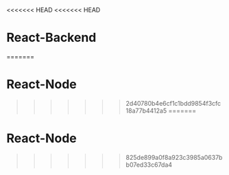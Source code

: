 <<<<<<< HEAD
<<<<<<< HEAD
# React-Backend
=======
# React-Node
>>>>>>> 2d40780b4e6cf1c1bdd9854f3cfc18a77b4412a5
=======
# React-Node
>>>>>>> 825de899a0f8a923c3985a0637bb07ed33c67da4

